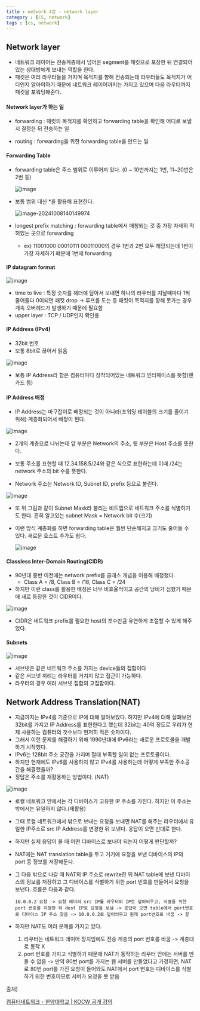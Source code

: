 ```yaml
---
title : network 4강 - network layer
category : [CS, network]
tags : [cs, network]
---
```


## Network layer

- 네트워크 레이어는 전송계층에서 넘어온 segment를 패킷으로 포장한 뒤 연결되어있는 상대방에게 보내는 역할을 한다.
- 패킷은 여러 라우터들을 거치며 목적지를 향해 전송되는데 라우터들도 목적지가 어디인지 알아야하기 때문에 네트워크 레이어까지는 가지고 있으며 다음 라우터까지 패킷을 포워딩해준다.



#### Network layer가 하는 일

- forwarding : 패킷의 목적지를 확인하고 forwarding table을 확인해 어디로 보낼지 결정한 뒤 전송하는 일

- routing : forwarding을 위한 forwarding table을 만드는 일

#### Forwarding Table

- forwarding table은 주소 범위로 이루어져 있다. (0 ~ 10번까지는 1번, 11~20번은 2번 등)

  ![image](https://github.com/user-attachments/assets/4aa55b73-0f11-4c69-9f49-39f343235d74)

- 보통 범위 대신 *을 활용해 표현한다.

  ![image-20241008140149974](C:\Users\whd82\AppData\Roaming\Typora\typora-user-images\image-20241008140149974.png)

- longest prefix matching : forwarding table에서 매칭되는 것 중 가장 자세히 적혀있는 곳으로 forwarding 

  - ex) 11001000 00010111 00011000의 경우 1번과 2번 모두 해당되는데 1번이 가장 자세하기 떄문에 1번에 forwarding

#### IP datagram format

![image](https://github.com/user-attachments/assets/a8f5e7fb-54b9-4d38-92e9-5fbe0e2a05f7)

- time to live : 특정 숫자를 헤더에 담아서 보내면 하나의 라우터를 지날때마다 1씩 줄어들다 0이되면 패킷 drop -> 루프를 도는 등 패킷이 목적지를 향해 못가는 경우 계속 오버헤드가 발생하기 때문에 필요함
- upper layer : TCP / UDP인지 확인용

#### IP Address (IPv4)

- 32bit 번호
- 보통 8bit로 끊어서 읽음

![image](https://github.com/user-attachments/assets/7659b2ca-4319-465b-b0cf-d7f9b09089bc)

- 보통 IP Address라 함은 컴퓨터마다 장착되어있는 네트워크 인터페이스를 뜻함(랜카드 등)

#### IP Address 배정

- IP Address는 마구잡이로 배정되는 것이 아니라(포워딩 테이블의 크기를 줄이기 위해) 계층화되어서 배정이 된다.

![image](https://github.com/user-attachments/assets/1bb07a57-d61c-4e4b-81dc-3366ae96af36)

- 2개의 계층으로 나뉘는데 앞 부분은 Network의 주소, 뒷 부분은 Host 주소를 뜻한다.

- 보통 주소를 표현할 때 12.34.158.5/24와 같은 식으로 표한하는데 이때 /24는 network 주소의 bit 수를 뜻한다.
- Network 주소는 Network ID, Subnet ID, prefix 등으로 불린다.

![image](https://github.com/user-attachments/assets/a80b223c-5f55-4fbd-b7b1-598bd67312ba)

- 또 위 그림과 같이 Subnet Mask라 불리는 비트맵으로 네트워크 주소를 식별하기도 한다. 흔히 알고있는 subnet Mask = Network bit 수(크기)

- 이런 방식 계층화를 하면 forwarding table은 훨씬 단순해지고 크기도 줄어들 수 있다. 새로운 호스트 추가도 쉽다.

  ![image](https://github.com/user-attachments/assets/d03e276e-9ba3-4603-8e04-4609adedf9f9)

#### Classless Inter-Domain Routing(CIDR)

- 90년대 중반 이전에는 network prefix를 클래스 개념을 이용해 배정했다.
  - Class A = /8, Class B = /16, Class C = /24
- 하지만 이런 class를 활용한 배정은 너무 비효율적이고 공간의 낭비가 심했기 때문에 새로 등장한 것이 CIDR이다.

![image](https://github.com/user-attachments/assets/ff92d324-1ff7-4d7f-bd0d-50598d3066a0)

- CIDR은 네트워크 prefix를 필요한 host의 갯수만큼 유연하게 조절할 수 있게 해주었다.

#### Subnets

![image](https://github.com/user-attachments/assets/c5bda91e-b04f-4227-bd4d-2923a5292e8b)

- 서브넷은 같은 네트워크 주소를 가지는 device들의 집합이다
- 같은 서브넷 끼리는 라우터를 거치지 않고 접근이 가능하다.
- 라우터의 경우 여러 서브넷 집합의 교집합이다.

## Network Address Translation(NAT)

- 지금까지는 IPv4를 기준으로 IP에 대해 알아보았다. 하지만 IPv4에 대해 살펴보면 32bit를 가지고 IP Address를 표현한다고 했는데 32bit는 40억 정도로 우리가 현재 사용하는 컴퓨터의 갯수보다 현저히 적은 숫자이다.
- 그래서 이런 문제를 해결하기 위해 1990년대에 IPv6라는 새로운 프로토콜을 개발하기 시작했다.
- IPv6는 128bit 주소 공간을 가지며 절대 부족할 일이 없는 프로토콜이다.
- 하지만 현재에도 IPv6를 사용하지 않고 IPv4를 사용하는데 어떻게 부족한 주소공간을 해결했을까?
- 정답은 주소를 재활용하는 방법이다. (NAT)

![image](https://github.com/user-attachments/assets/b5ea37d7-1458-4c77-90cb-6fe1374b7aaf)

- 로컬 네트워크 안에서는 각 디바이스가 고유한 IP 주소를 가진다. 하지만 이 주소는 밖에서는 유일하지 않다.(재활용)

- 그때 로컬 네트워크에서 밖으로 보내는 요청을 보내면 NAT를 해주는 라우터에서 유일한 IP주소로 src IP Address를 변경한 뒤 보낸다. 응답이 오면 반대로 한다.

- 하지만 실제 응답이 올 때 어떤 디바이스로 보내야 되는지 어떻게 판단할까?

- NAT에는 NAT translation table을 두고 거기에 요청을 보낸 디바이스의 IP와 port 등 정보를 저장해둔다.

- 그 다음 밖으로 나갈 때 NAT의 IP 주소로 rewrite한 뒤 NAT table에 보낸 디바이스의 정보를 저장하고 그 디바이스를 식별하기 위한 port 번호를 만들어서 요청을 보낸다. 흐름은 다음과 같다.

  ```
  10.0.0.2 요청 -> 요청 헤더의 src IP를 라우터의 IP로 덮어씨우고, 식별을 위한 port 번호를 지정한 뒤 dest IP로 요청을 보냄 -> 응답이 오면 table에서 port번호로 디바이스 IP 주소 찾음 -> 10.0.0.2로 덮어씌우고 원래 port번호로 바꿈 -> 끝
  ```

- 하지만 NAT도 여러 문제를 가지고 있다.

  1. 라우터는 네트워크 레이어 장치임에도 전송 계층의 port 번호를 바꿈 -> 계층대로 동작 X
  2. port 번호를 가지고 식별하기 때문에 NAT가 동작하는 라우터 안에는 서버를 만들 수 없음 -> 만약 80번 port를 가지는 웹 서버를 만들었다고 가정하면, NAT로 80번 port를 가진 요청이 들어와도 NAT에서 port 번호는 디바이스를 식별하기 위한 번호이므로 서버가 요청을 못 받음



출처)

[컴퓨터네트워크 - 한양대학교 | KOCW 공개 강의](http://www.kocw.net/home/search/kemView.do?kemId=1169634)